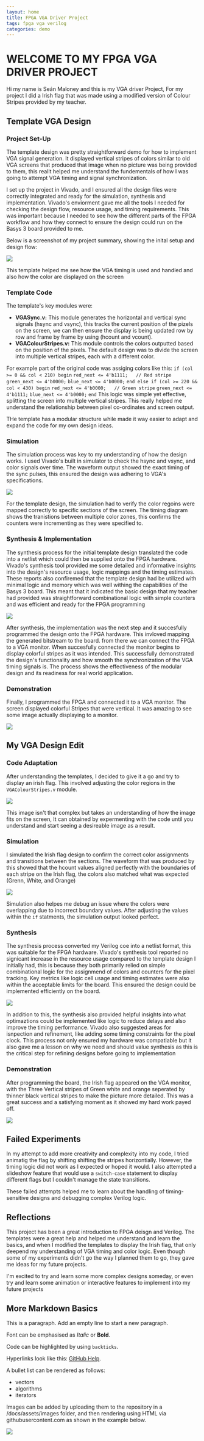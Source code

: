 ```yaml
---
layout: home
title: FPGA VGA Driver Project
tags: fpga vga verilog
categories: demo
---
```

# **WELCOME TO MY FPGA VGA DRIVER PROJECT**
Hi my name is Seán Maloney and this is my VGA driver Project, For my project I did a Irish flag that was made using a modified version of Colour Stripes provided by my teacher. 
## **Template VGA Design**
### **Project Set-Up**
The template design was pretty straightforward demo for how to implement VGA signal generation. It displayed vertical stripes of colors similar to old VGA screens that produced that image when no picture was being provided to them, this reallt helped me understand the fundementals of how I was going to attempt VGA timing and signal synchronization.

I set up the project in Vivado, and I ensured all the design files were correctly integrated and ready for the simulation, synthesis and implementation. Vivado's enviorment gave me all the tools I needed for checking the design flow, resource usage, and timing requirements. This was important because I needed to see how the different parts of the FPGA workflow and how they connect to ensure the design could run on the Basys 3 board provided to me.

Below is a screenshot of my project summary, showing the inital setup and design flow:

<img src="https://raw.githubusercontent.com/sean-maloney/SOCBlog/main/docs/assets/images/Project overview.png">

This template helped me see how the VGA timing is used and handled and also how the color are displayed on the screen

### **Template Code**
The template's key modules were:
- **VGASync.v:** This module generates the horizontal and vertical sync signals (hsync and vsync), this tracks the current position of the pizels on the screen, we can then ensure the display is being updated row by row and frame by frame by using (hcount and vcount).
- **VGAColourStripes.v:** This module controls the colors outputted based on the position of the pixels. The default design was to divide the screen into multiple vertical stripes, each with a different color.

For example part of the original code was assiging colors like this:
`if (col >= 0 && col < 210) begin`
    `red_next <= 4'b1111;   // Red stripe`
    `green_next <= 4'b0000;`
    `blue_next <= 4'b0000;`
`end else if (col >= 220 && col < 430) begin`
    `red_next <= 4'b0000;   // Green stripe`
    `green_next <= 4'b1111;`
    `blue_next <= 4'b0000;`
`end`
This logic was simple yet effective, splitting the screen into multiple vertical stripes. This really helped me understand the relationship between pixel co-ordinates and screen output.

THe template has a modular structure while made it way easier to adapt and expand the code for my own design ideas.

### **Simulation**
The simulation process was key to my understanding of how the design works. I used Vivado's built in simulator to check the hsync and vsync, and color signals over time. The waveform output showed the exact timing of the sync pulses, this ensured the design was adhering to VGA's specifications.

<img src="https://raw.githubusercontent.com/sean-maloney/SOCBlog/main/docs/assets/images/init sim.png">

For the template design, the simulation had to verify the color regoins were mapped correctly to specific sections of the screen. The timing diagram shows the tranistions between multiple color zones, this confirms the counters were incrementing as they were specified to.

### **Synthesis & Implementation**
The synthesis process for the initial template design translated the code into a netlist which could then be supplied onto the FPGA hardware. Vivado's synthesis tool provided me some detailed and informative insights into the design's resource usage, logic mappings and the timing estimates. These reports also confiremed that the template design had be utilized with minimal logic and memory which was well withing the capabilities of the Basys 3 board. This meant that it indicated the basic design that my teacher had provided was straightforward combinational logic with simple counters and was efficient and ready for the FPGA programming

<img src="https://raw.githubusercontent.com/sean-maloney/SOCBlog/main/docs/assets/images/InitSynReport.png">

After synthesis, the implementation was the next step and it succesfully programmed the design onto the FPGA hardware. This invloved mapping the generated bitstream to the board. from there we can connect the FPGA to a VGA monitor. When succesfully connected the monitor begins to display colorful stripes as it was intended. This successfully demonstrated the design's functionality and how smooth the synchronization of the VGA timing signals is. The process shows the effectiveness of the modular design and its readiness for real world application.

### **Demonstration**
Finally, I programmed the FPGA and connected it to a VGA monitor. The screen displayed colorful Stripes that were vertical. It was amazing to see some image actually displaying to a monitor.

<img src="https://raw.githubusercontent.com/sean-maloney/SOCBlog/main/docs/assets/images/ColorStripes.JPG">

## **My VGA Design Edit**
### **Code Adaptation**
After understanding the templates, I decided to give it a go and try to display an irish flag. This involved adjusting the color regions in the `VGAColourStripes.v` module. 

<img src="https://raw.githubusercontent.com/sean-maloney/SOCBlog/main/docs/assets/images/Irish flag.jpg">


This image isn't that complex but takes an understanding of how the image fits on the screen, It can obtained by expermenting with the code until you understand and start seeing a desireable image as a result.


### **Simulation**
I simulated the Irish flag design to confirm the correct color assignments and transitions between the sections. The waveform that was produced by this showed that the hcount values aligned perfectly with the boundaries of each stripe on the Irish flag, the colors also matched what was expected (Grenn, White, and Orange)

<img src="https://raw.githubusercontent.com/sean-maloney/SOCBlog/main/docs/assets/images/irish sim.png">

Simulation also helpes me debug an issue where the colors were overlapping due to incorrect boundary values. After adjusting the values within the `if` statments, the simulation output looked perfect.

### **Synthesis**
The synthesis process converted my Verilog coe into a netlist format, this was suitable for the FPGA hardware. Vivado's synthesis tool reported no signicant increase in the resource usage compared to the template design I initially had, this is because they both primarily relied on simple combinational logic for the assignmend of colors and counters for the pixel tracking. Key metrics like logic cell usage and timing estimates were also within the acceptable limits for the board. This ensured the design could be implemented efficiently on the board.

<img src="https://raw.githubusercontent.com/sean-maloney/SOCBlog/main/docs/assets/images/Report Irish.png">

In addition to this, the synthesis also provided helpful insights into what optimaztions could be implemented like logic to reduce delays and also improve the timing performance. Vivado also suggested areas for isnpection and refinement, like adding some timing constraints for the pixel clock. This process not only ensured my hardware was compatiable but it also gave me a lesson on why we need and should value synthesis as this is the critical step for refining designs before going to implementation

### **Demonstration**
After programming the board, the Irish flag appeared on the VGA monitor, with the Three Vertical stripes of Green white and orange seperated by thinner black vertical stripes to make the picture more detailed. This was a great success and a satisfying moment as it showed my hard work payed off.

<img src="https://raw.githubusercontent.com/sean-maloney/SOCBlog/main/docs/assets/images/Irish flag.jpg">

## **Failed Experiments**
In my attempt to add more creativity and complexity into my code, I tried animatig the flag by shifting shifting the stripes horizontially. However, the timing logic did not work as I expected or hoped it would. I also attempted a slideshow feature that would use a `switch-case` statement to display different flags but I couldn't manage the state transitions.

These failed attempts helped me to learn about the handling of timing-sensitive designs and debugging complex Verilog logic.

## **Reflections**
This project has been a great introduction to FPGA deisgn and Verilog. The templates were a great help and helped me understand and learn the basics, and when I modified the templates to display the Irish flag, that only deepend my understanding of VGA timing and color logic. Even though some of my experiments didn't go the way I planned them to go, they gave me ideas for my future projects.

I'm excited to try and learn some more complex designs someday, or even try and learn some animation or interactive features to implement into my future projects

## **More Markdown Basics**
This is a paragraph. Add an empty line to start a new paragraph.



Font can be emphasised as *Italic* or **Bold**.

Code can be highlighted by using `backticks`.

Hyperlinks look like this: [GitHub Help](https://help.github.com/).

A bullet list can be rendered as follows:
- vectors
- algorithms
- iterators

Images can be added by uploading them to the repository in a /docs/assets/images folder, and then rendering using HTML via githubusercontent.com as shown in the example below.

<img src="https://raw.githubusercontent.com/melgineer/fpga-vga-verilog/main/docs/assets/images/VGAPrjSrcs.png">
